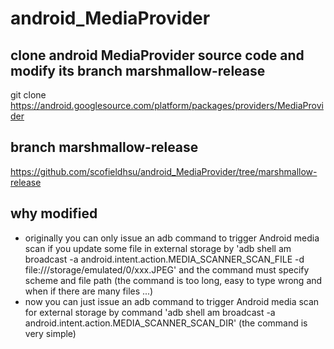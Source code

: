 # android_MediaProvider
## clone android MediaProvider source code and modify its branch marshmallow-release
git clone https://android.googlesource.com/platform/packages/providers/MediaProvider

## branch marshmallow-release
https://github.com/scofieldhsu/android_MediaProvider/tree/marshmallow-release

## why modified
* originally you can only issue an adb command to trigger Android media scan if you update some file in external storage by 'adb shell am broadcast -a android.intent.action.MEDIA_SCANNER_SCAN_FILE -d file:///storage/emulated/0/xxx.JPEG' and the command must specify scheme and file path (the command is too long, easy to type wrong and when if there are many files ...)
* now you can just issue an adb command to trigger Android media scan for external storage by command 'adb shell am broadcast -a android.intent.action.MEDIA_SCANNER_SCAN_DIR' (the command is very simple)
